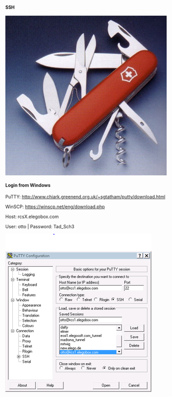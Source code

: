 #### SSH 

<img src="images/swiss.jpg" style="width:512px">


#### Login from Windows

PuTTY: http://www.chiark.greenend.org.uk/~sgtatham/putty/download.html

WinSCP: https://winscp.net/eng/download.php

Host: rcsX.elegobox.com

User: otto | Password: Tad_Sch3

<img src="images/puttylogin.png" style="width:400">
